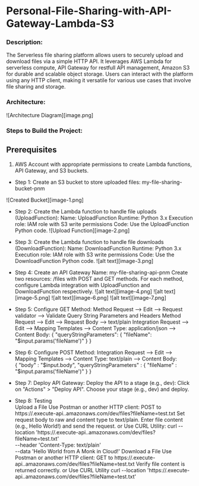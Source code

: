# Personal-File-Sharing-with-API-Gateway-Lambda-S3

### Description:

The Serverless file sharing platform allows users to securely upload and download files via a simple HTTP API. It leverages AWS Lambda for serverless compute, API Gateway for restfull API management, Amazon S3 for durable and scalable object storage. Users can interact with the platform using any HTTP client, making it versatile for various use cases that involve file sharing and storage.

### Architecture:

![Architecture Diagram][image.png]

### Steps to Build the Project:

## Prerequisites
1.	AWS Account with appropriate permissions to create Lambda functions, API Gateway, and S3 buckets.

* Step 1: Create an S3 bucket to store uploaded files:
my-file-sharing-bucket-pnm

![Created Bucket][image-1.png]

* Step 2: Create the Lambda function to handle file uploads (UploadFunction):
Name: UploadFunction
Runtime: Python 3.x
Execution role: IAM role with S3 write permissions
Code: Use the UploadFunction Python code.
![Upload Function][image-2.png]

* Step 3: Create the Lambda function to handle file downloads (DownloadFunction):
Name: DownloadFunction
Runtime: Python 3.x
Execution role: IAM role with S3 write permissions
Code: Use the DownloadFunction Python code.
![alt text][image-3.png]

* Step 4: Create an API Gateway
Name: my-file-sharing-api-pnm
Create two resources: /files with POST and GET methods.
For each method, configure Lambda integration with UploadFunction and DownloadFunction respectively.
![alt text][image-4.png]
![alt text][image-5.png]
![alt text][image-6.png]
![alt text][image-7.png]

* Step 5: Configure GET Method:
Method Request --> Edit --> Request validator --> Validate Query String Parameters and Headers
Method Request --> Edit --> Request Body --> text/plain
Integration Request --> Edit --> Mapping Templates --> Content Type: application/json --> Content Body:
{
  "queryStringParameters": {
      "fileName": "$input.params('fileName')"
  }
}

* Step 6: Configure POST Method:
Integration Request --> Edit --> Mapping Templates --> Content Type: text/plain --> Content Body: \
{
  "body" : "$input.body",
  "queryStringParameters" : {
      "fileName" : "$input.params('fileName')"
  }
}

* Step 7: Deploy API Gateway:
Deploy the API to a stage (e.g., dev):
Click on "Actions" > "Deploy API".
Choose your stage (e.g., dev) and deploy.

* Step 8: Testing \
Upload a File
Use Postman or another HTTP client:
POST to https://.execute-api..amazonaws.com/dev/files?fileName=test.txt
Set request body to raw and content type to text/plain.
Enter file content (e.g., Hello World!) and send the request.
or
Use CURL Utility:
curl --location 'https://<api-id>.execute-api.<region>.amazonaws.com/dev/files?fileName=test.txt' \
--header 'Content-Type: text/plain' \
--data 'Hello World from A Monk in Cloud!'
Download a File
Use Postman or another HTTP client:
GET to https://.execute-api..amazonaws.com/dev/files?fileName=test.txt
Verify file content is returned correctly.
or
Use CURL Utility
curl --location 'https://<api-id>.execute-api.<region>.amazonaws.com/dev/files?fileName=test.txt'


[def]: image.png
[def2]: image-1.png
[def3]: image-2.png
[def4]: image-3.png